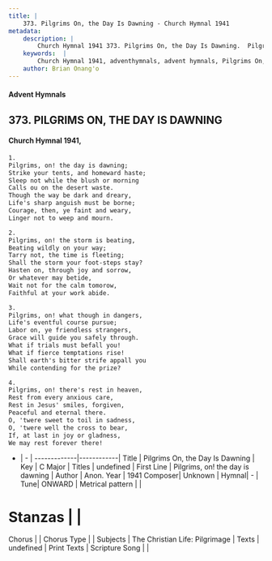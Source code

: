 ```yaml
---
title: |
    373. Pilgrims On, the Day Is Dawning - Church Hymnal 1941
metadata:
    description: |
        Church Hymnal 1941 373. Pilgrims On, the Day Is Dawning.  Pilgrims, on! the day is dawning;  Strike your tents, and homeward haste;  Sleep not while the blush or morning  Calls ou on the desert waste.  Though the way be dark and dreary,  Life's sharp anguish must be borne;  Courage, then, ye faint and weary,  Linger not to weep and mourn. 
    keywords:  |
        Church Hymnal 1941, adventhymnals, advent hymnals, Pilgrims On, the Day Is Dawning, Pilgrims, on! the day is dawning. 
    author: Brian Onang'o
---
```


#### Advent Hymnals
## 373. PILGRIMS ON, THE DAY IS DAWNING
####  Church Hymnal 1941,

```txt
1.
Pilgrims, on! the day is dawning; 
Strike your tents, and homeward haste; 
Sleep not while the blush or morning 
Calls ou on the desert waste. 
Though the way be dark and dreary, 
Life's sharp anguish must be borne; 
Courage, then, ye faint and weary, 
Linger not to weep and mourn. 

2.
Pilgrims, on! the storm is beating, 
Beating wildly on your way; 
Tarry not, the time is fleeting; 
Shall the storm your foot-steps stay? 
Hasten on, through joy and sorrow, 
Or whatever may betide, 
Wait not for the calm tomorow, 
Faithful at your work abide. 

3.
Pilgrims, on! what though in dangers, 
Life's eventful course pursue; 
Labor on, ye friendless strangers, 
Grace will guide you safely through. 
What if trials must befall you! 
What if fierce temptations rise! 
Shall earth's bitter strife appall you 
While contending for the prize? 

4.
Pilgrims, on! there's rest in heaven, 
Rest from every anxious care, 
Rest in Jesus' smiles, forgiven, 
Peaceful and eternal there. 
O, 'twere sweet to toil in sadness, 
O, 'twere well the cross to bear, 
If, at last in joy or gladness, 
We may rest forever there!

```

- |   -  |
-------------|------------|
Title | Pilgrims On, the Day Is Dawning |
Key | C Major |
Titles | undefined |
First Line | Pilgrims, on! the day is dawning |
Author | Anon.
Year | 1941
Composer| Unknown |
Hymnal|  - |
Tune| ONWARD  |
Metrical pattern | |
# Stanzas |  |
Chorus |  |
Chorus Type |  |
Subjects | The Christian Life: Pilgrimage |
Texts | undefined |
Print Texts | 
Scripture Song |  |
    

